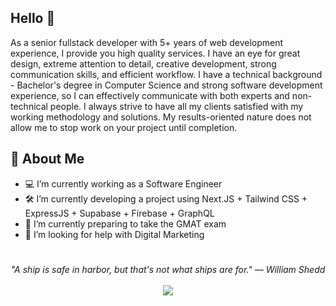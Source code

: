 ## Hello 👋

As a senior fullstack developer with 5+ years of web development experience, I provide you high quality services.
I have an eye for great design, extreme attention to detail, creative development, strong communication skills, and efficient workflow. 
I have a technical background - Bachelor's degree in Computer Science and strong software development experience, so I can effectively communicate with both experts and non-technical people. 
I always strive to have all my clients satisfied with my working methodology and solutions.
My results-oriented nature does not allow me to stop work on your project until completion.

## 📘 About Me

- 💻 I’m currently working as a Software Engineer
- 🛠️ I’m currently developing a project using Next.JS + Tailwind CSS + ExpressJS + Supabase + Firebase + GraphQL
- 📖 I’m currently preparing to take the GMAT exam
- 📝 I’m looking for help with Digital Marketing
#
<p align="center">
   <i>"A ship is safe in harbor, but that's not what ships are for." — William Shedd
</i>
   
<br>
<br>
<a target="_blank" href="mailto:joelbird1128@gmail.com"><img src="https://img.shields.io/badge/-Email-D14836?style=for-the-badge&logo=Gmail&logoColor=white"></img></a>
<br>

</p>       
